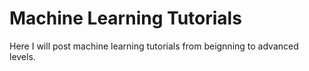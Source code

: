 # Machine Learning Tutorials

Here I will post machine learning tutorials from beignning to advanced levels. 
